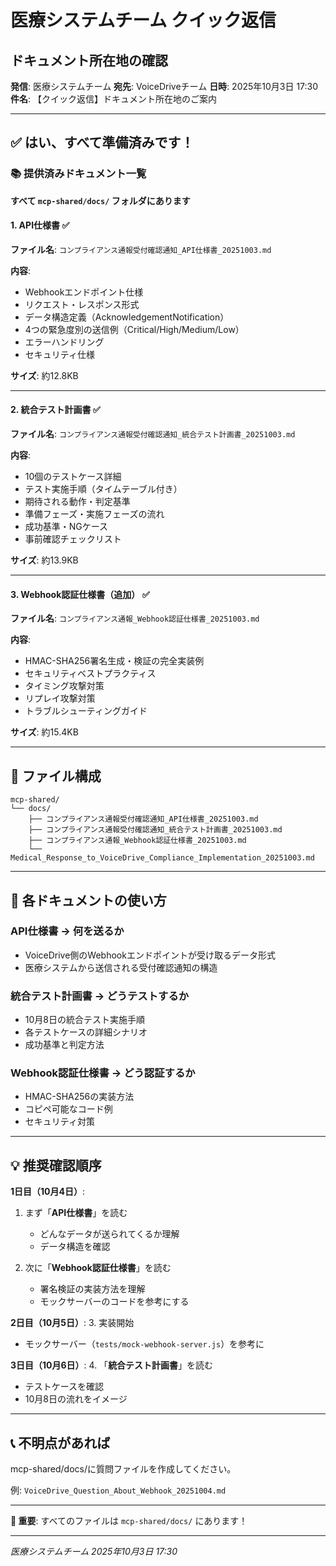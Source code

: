 # 医療システムチーム クイック返信
## ドキュメント所在地の確認

**発信**: 医療システムチーム
**宛先**: VoiceDriveチーム
**日時**: 2025年10月3日 17:30
**件名**: 【クイック返信】ドキュメント所在地のご案内

---

## ✅ はい、すべて準備済みです！

### 📚 提供済みドキュメント一覧

**すべて `mcp-shared/docs/` フォルダにあります**

#### 1. **API仕様書** ✅
**ファイル名**: `コンプライアンス通報受付確認通知_API仕様書_20251003.md`

**内容**:
- Webhookエンドポイント仕様
- リクエスト・レスポンス形式
- データ構造定義（AcknowledgementNotification）
- 4つの緊急度別の送信例（Critical/High/Medium/Low）
- エラーハンドリング
- セキュリティ仕様

**サイズ**: 約12.8KB

---

#### 2. **統合テスト計画書** ✅
**ファイル名**: `コンプライアンス通報受付確認通知_統合テスト計画書_20251003.md`

**内容**:
- 10個のテストケース詳細
- テスト実施手順（タイムテーブル付き）
- 期待される動作・判定基準
- 準備フェーズ・実施フェーズの流れ
- 成功基準・NGケース
- 事前確認チェックリスト

**サイズ**: 約13.9KB

---

#### 3. **Webhook認証仕様書（追加）** ✅
**ファイル名**: `コンプライアンス通報_Webhook認証仕様書_20251003.md`

**内容**:
- HMAC-SHA256署名生成・検証の完全実装例
- セキュリティベストプラクティス
- タイミング攻撃対策
- リプレイ攻撃対策
- トラブルシューティングガイド

**サイズ**: 約15.4KB

---

## 📂 ファイル構成

```
mcp-shared/
└── docs/
    ├── コンプライアンス通報受付確認通知_API仕様書_20251003.md
    ├── コンプライアンス通報受付確認通知_統合テスト計画書_20251003.md
    ├── コンプライアンス通報_Webhook認証仕様書_20251003.md
    └── Medical_Response_to_VoiceDrive_Compliance_Implementation_20251003.md
```

---

## 🎯 各ドキュメントの使い方

### API仕様書 → **何を送るか**
- VoiceDrive側のWebhookエンドポイントが受け取るデータ形式
- 医療システムから送信される受付確認通知の構造

### 統合テスト計画書 → **どうテストするか**
- 10月8日の統合テスト実施手順
- 各テストケースの詳細シナリオ
- 成功基準と判定方法

### Webhook認証仕様書 → **どう認証するか**
- HMAC-SHA256の実装方法
- コピペ可能なコード例
- セキュリティ対策

---

## 💡 推奨確認順序

**1日目（10月4日）**:
1. まず「**API仕様書**」を読む
   - どんなデータが送られてくるか理解
   - データ構造を確認

2. 次に「**Webhook認証仕様書**」を読む
   - 署名検証の実装方法を理解
   - モックサーバーのコードを参考にする

**2日目（10月5日）**:
3. 実装開始
   - モックサーバー（`tests/mock-webhook-server.js`）を参考に

**3日目（10月6日）**:
4. 「**統合テスト計画書**」を読む
   - テストケースを確認
   - 10月8日の流れをイメージ

---

## 📞 不明点があれば

mcp-shared/docs/に質問ファイルを作成してください。

例: `VoiceDrive_Question_About_Webhook_20251004.md`

---

**📌 重要**: すべてのファイルは `mcp-shared/docs/` にあります！

---

*医療システムチーム 2025年10月3日 17:30*
